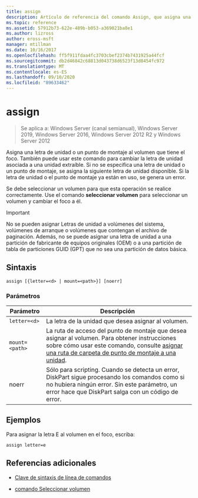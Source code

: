 ```yaml
---
title: assign
description: Artículo de referencia del comando Assign, que asigna una letra de unidad o un punto de montaje al volumen que tiene el foco.
ms.topic: reference
ms.assetid: 57912b73-622e-489b-b053-a369021ba8e1
ms.author: lizross
author: eross-msft
manager: mtillman
ms.date: 10/16/2017
ms.openlocfilehash: ff5f911fdaa4fc3703cbef2374b7431925a44fcf
ms.sourcegitcommit: db2d46842c68813d043738d6523f13d8454fc972
ms.translationtype: MT
ms.contentlocale: es-ES
ms.lasthandoff: 09/10/2020
ms.locfileid: "89633462"
---
```

# <a name="assign"></a>assign

> Se aplica a: Windows Server (canal semianual), Windows Server 2019, Windows Server 2016, Windows Server 2012 R2 y Windows Server 2012

Asigna una letra de unidad o un punto de montaje al volumen que tiene el foco. También puede usar este comando para cambiar la letra de unidad asociada a una unidad extraíble. Si no se especifica una letra de unidad o un punto de montaje, se asigna la siguiente letra de unidad disponible. Si la letra de unidad o el punto de montaje ya están en uso, se genera un error.

Se debe seleccionar un volumen para que esta operación se realice correctamente. Use el comando **seleccionar volumen** para seleccionar un volumen y cambiar el foco a él.

> [!IMPORTANT]
> No se pueden asignar Letras de unidad a volúmenes del sistema, volúmenes de arranque o volúmenes que contengan el archivo de paginación. Además, no se puede asignar una letra de unidad a una partición de fabricante de equipos originales (OEM) o a una partición de tabla de particiones GUID (GPT) que no sea una partición de datos básica.

## <a name="syntax"></a>Sintaxis

```
assign [{letter=<d> | mount=<path>}] [noerr]
```

### <a name="parameters"></a>Parámetros

| Parámetro | Descripción |
| --------- | ----------- |
| `letter=<d>` | La letra de la unidad que desea asignar al volumen. |
| `mount=<path>` | La ruta de acceso del punto de montaje que desea asignar al volumen. Para obtener instrucciones sobre cómo usar este comando, consulte [asignar una ruta de carpeta de punto de montaje a una unidad](../../storage/disk-management/assign-a-mount-point-folder-path-to-a-drive.md). |
| noerr | Sólo para scripting. Cuando se detecta un error, DiskPart sigue procesando los comandos como si no hubiera ningún error. Sin este parámetro, un error hace que DiskPart salga con un código de error. |

## <a name="examples"></a>Ejemplos

Para asignar la letra E al volumen en el foco, escriba:

```
assign letter=e
```

## <a name="additional-references"></a>Referencias adicionales

- [Clave de sintaxis de línea de comandos](command-line-syntax-key.md)

- [comando Seleccionar volumen](select-volume.md)
